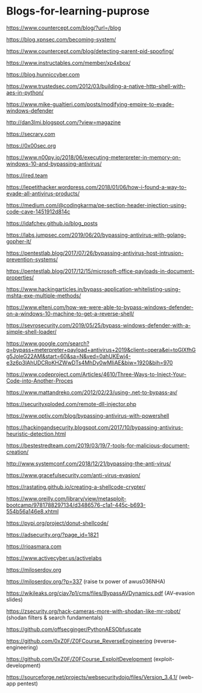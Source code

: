 # Blogs-for-learning-puprose

https://www.countercept.com/blog/?url=/blog

https://blog.xpnsec.com/becoming-system/

https://www.countercept.com/blog/detecting-parent-pid-spoofing/

https://www.instructables.com/member/xp4xbox/

https://blog.hunniccyber.com

https://www.trustedsec.com/2012/03/building-a-native-http-shell-with-aes-in-python/

https://www.mike-gualtieri.com/posts/modifying-empire-to-evade-windows-defender

http://dan3lmi.blogspot.com/?view=magazine

https://secrary.com

https://0x00sec.org

https://www.n00py.io/2018/06/executing-meterpreter-in-memory-on-windows-10-and-bypassing-antivirus/

https://ired.team

https://lepetithacker.wordpress.com/2018/01/06/how-i-found-a-way-to-evade-all-antivirus-products/

https://medium.com/@codingkarma/pe-section-header-injection-using-code-cave-1451912d814c

https://idafchev.github.io/blog_posts

https://labs.jumpsec.com/2019/06/20/bypassing-antivirus-with-golang-gopher-it/

https://pentestlab.blog/2017/07/26/bypassing-antivirus-host-intrusion-prevention-systems/

https://pentestlab.blog/2017/12/15/microsoft-office-payloads-in-document-properties/

https://www.hackingarticles.in/bypass-application-whitelisting-using-mshta-exe-multiple-methods/

https://www.elteni.com/how-we-were-able-to-bypass-windows-defender-on-a-windows-10-machine-to-get-a-reverse-shell/

https://sevrosecurity.com/2019/05/25/bypass-windows-defender-with-a-simple-shell-loader/

https://www.google.com/search?q=bypass+meterpreter+payload+antivirus+2019&client=opera&ei=toGlXfhGg5JoleG22AM&start=60&sa=N&ved=0ahUKEwj4-e3z6p3lAhUDCRoKHZWwDTs4MhDy0wMIiAE&biw=1920&bih=970

https://www.codeproject.com/Articles/4610/Three-Ways-to-Inject-Your-Code-into-Another-Proces

https://www.mattandreko.com/2012/02/23/using-.net-to-bypass-av/

https://securityxploded.com/remote-dll-injector.php

https://www.optiv.com/blog/bypassing-antivirus-with-powershell

https://hackingandsecurity.blogspot.com/2017/10/bypassing-antivirus-heuristic-detection.html

https://bestestredteam.com/2019/03/19/7-tools-for-malicious-document-creation/

http://www.systemconf.com/2018/12/21/bypassing-the-anti-virus/

https://www.gracefulsecurity.com/anti-virus-evasion/

https://rastating.github.io/creating-a-shellcode-crypter/

https://www.oreilly.com/library/view/metasploit-bootcamp/9781788297134/d3486576-c1a1-445c-b693-554b56a146e8.xhtml

https://pypi.org/project/donut-shellcode/

https://adsecurity.org/?page_id=1821

https://rioasmara.com

https://www.activecyber.us/activelabs

https://miloserdov.org

https://miloserdov.org/?p=337  (raise tx power of awus036NHA)

https://wikileaks.org/ciav7p1/cms/files/BypassAVDynamics.pdf   (AV-evasion slides)

https://zsecurity.org/hack-cameras-more-with-shodan-like-mr-robot/   (shodan filters & search fundamentals)

https://github.com/offsecginger/PythonAESObfuscate

https://github.com/0xZ0F/Z0FCourse_ReverseEngineering   (reverse-engineering)

https://github.com/0xZ0F/Z0FCourse_ExploitDevelopment   (exploit-development)

https://sourceforge.net/projects/websecuritydojo/files/Version_3.4.1/   (web-app pentest)
